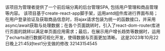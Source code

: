 该项目为管理者提供了一个前后端分离的后台管理SPA, 包括用户管理和商品管理等内容。
该项目基于create-react-app脚手架，运用antd组件库进行界面布局；在用户登录验证及获取商品信息时，将ajax请求包装为统一的函数接口，并采用async/await获取与处理数据；在各个页面跳转时，引入了react-dom-router库进行页面的跳转以满足单页面应用需求；最后，在展示用户增长趋势等数据时，运用了echarts进行数据可视化开发，使得数据与页面更加清晰。
这是2023年10月22日晚上21:45对test1分支做的修改
32143154545